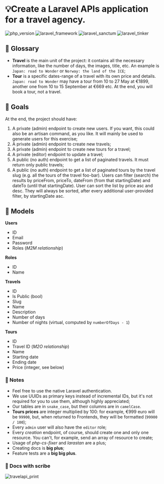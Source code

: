 
# 💡Create a Laravel APIs application for a travel agency.
![php_version](https://img.shields.io/badge/php-^8.1-orange?style=for-the-badge)
![laravel_framework](https://img.shields.io/badge/laravel%2Fframework-%5E10.10-orange?style=for-the-badge)
![laravel_sanctum](https://img.shields.io/badge/laravel/sanctum-^3.3-orange?style=for-the-badge)
![laravel_tinker](https://img.shields.io/badge/laravel/tinker-^2.8-orange?style=for-the-badge)

## 📃 Glossary

- **Travel** is the main unit of the project: it contains all the necessary information, like the number of days, the images, title, etc. An example is `Japan: road to Wonder` or `Norway: the land of the ICE`;
- **Tour** is a specific dates-range of a travel with its own price and details. `Japan: road to Wonder` may have a tour from 10 to 27 May at €1899, another one from 10 to 15 September at €669 etc. At the end, you will book a tour, not a travel.

## 🎯 Goals

At the end, the project should have:

1. A private (admin) endpoint to create new users. If you want, this could also be an artisan command, as you like. It will mainly be used to generate users for this exercise;
2. A private (admin) endpoint to create new travels;
3. A private (admin) endpoint to create new tours for a travel;
4. A private (editor) endpoint to update a travel;
5. A public (no auth) endpoint to get a list of paginated travels. It must return only public travels;
6. A public (no auth) endpoint to get a list of paginated tours by the travel slug (e.g. all the tours of the travel foo-bar). Users can filter (search) the results by priceFrom, priceTo, dateFrom (from that startingDate) and dateTo (until that startingDate). User can sort the list by price asc and desc. They will always be sorted, after every additional user-provided filter, by startingDate asc.

## 📌 Models

**Users**

- ID
- Email
- Password
- Roles (*M2M relationship*)

**Roles**

- ID
- Name

**Travels**

- ID
- Is Public (bool)
- Slug
- Name
- Description
- Number of days
- Number of nights (virtual, computed by `numberOfDays - 1`)

**Tours**

- ID
- Travel ID (*M2O relationship*)
- Name
- Starting date
- Ending date
- Price (integer, see below)

### 📄 Notes

- Feel free to use the native Laravel authentication.
- We use UUIDs as primary keys instead of incremental IDs, but it's not required for you to use them, although highly appreciated;
- Our tables are in `snake_case`, but their columns are in `camelCase`.
- **Tours prices** are integer multiplied by 100: for example, €999 euro will be `99900`, but, when returned to Frontends, they will be formatted (`99900 / 100`);
- Every `admin` user will also have the `editor` role;
- Every *creation* endpoint, of course, should create one and only one resource. You can't, for example, send an array of resource to create;
- Usage of *php-cs-fixer* and *larastan* are a plus;
- Creating docs is **big plus**;
- Feature tests are a **big big plus**.

### 📝 Docs with scribe

![travelapi_print](https://github.com/cristiankozlowski/travel-api/assets/26977328/c8165d6c-323f-4fae-814d-4bf7cf1cc9a8)
